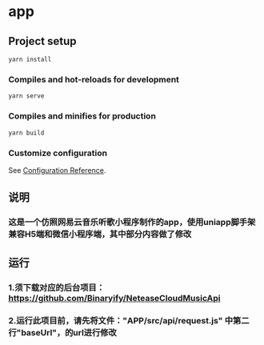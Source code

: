# app

## Project setup
```
yarn install
```

### Compiles and hot-reloads for development
```
yarn serve
```

### Compiles and minifies for production
```
yarn build
```

### Customize configuration
See [Configuration Reference](https://cli.vuejs.org/config/).


## 说明

### 这是一个仿照网易云音乐听歌小程序制作的app，使用uniapp脚手架兼容H5端和微信小程序端，其中部分内容做了修改

## 运行

### 1.须下载对应的后台项目：https://github.com/Binaryify/NeteaseCloudMusicApi

### 2.运行此项目前，请先将文件："APP/src/api/request.js" 中第二行"baseUrl"，的url进行修改
